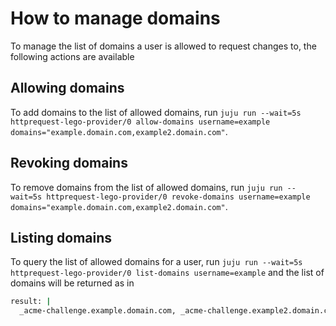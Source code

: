 # How to manage domains

To manage the list of domains a user is allowed to request changes to, the following actions are available

## Allowing domains
To add domains to the list of allowed domains, run `juju run --wait=5s httprequest-lego-provider/0 allow-domains username=example domains="example.domain.com,example2.domain.com"`.

## Revoking domains
To remove domains from the list of allowed domains, run `juju run --wait=5s httprequest-lego-provider/0 revoke-domains username=example domains="example.domain.com,example2.domain.com"`.

## Listing domains
To query the list of allowed domains for a user, run `juju run --wait=5s httprequest-lego-provider/0 list-domains username=example` and the list of domains will be returned as in
```bash
result: |
  _acme-challenge.example.domain.com, _acme-challenge.example2.domain.com
```
